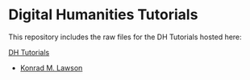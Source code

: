 # Digital Humanities Tutorials

This repository includes the raw files for the DH Tutorials hosted here:

[DH Tutorials](https://kmlawson.github.io/dh-tutorials/)

- [Konrad M. Lawson](https://muninn.net/)
